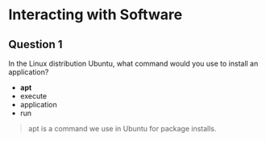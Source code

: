 # Interacting with Software

## Question 1

In the Linux distribution Ubuntu, what command would you use to install an application?

* **apt**
* execute
* application
* run

> apt is a command we use in Ubuntu for package installs.